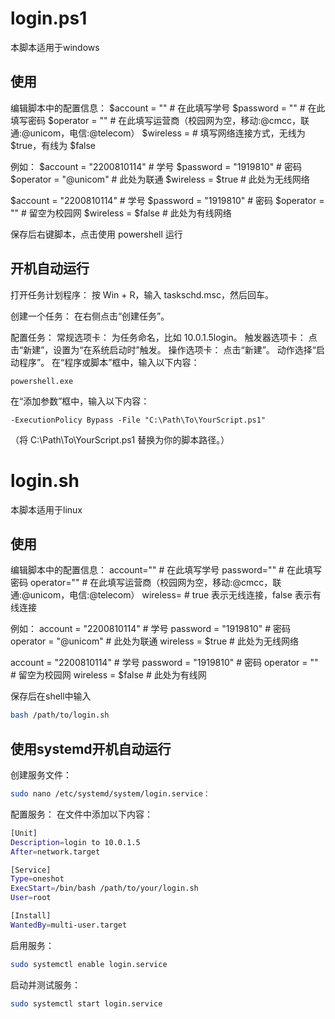 # login.ps1
本脚本适用于windows
## 使用
编辑脚本中的配置信息：
$account = ""          # 在此填写学号
$password = ""         # 在此填写密码
$operator = ""         # 在此填写运营商（校园网为空，移动:@cmcc，联通:@unicom，电信:@telecom）
$wireless =            # 填写网络连接方式，无线为 $true，有线为 $false

例如：
$account = "2200810114"       # 学号
$password = "1919810"         # 密码
$operator = "@unicom"         # 此处为联通
$wireless = $true             # 此处为无线网络

$account = "2200810114"       # 学号
$password = "1919810"         # 密码
$operator = ""                # 留空为校园网
$wireless = $false            # 此处为有线网络

保存后右键脚本，点击使用 powershell 运行
## 开机自动运行
打开任务计划程序：
    按 Win + R，输入 taskschd.msc，然后回车。

创建一个任务：
    在右侧点击“创建任务”。

配置任务：
    常规选项卡：
        为任务命名，比如 10.0.1.5login。
    触发器选项卡：
        点击“新建”，设置为“在系统启动时”触发。
    操作选项卡：
        点击“新建”。
        动作选择“启动程序”。
        在“程序或脚本”框中，输入以下内容：
```pwsh
powershell.exe
```
在“添加参数”框中，输入以下内容：
```pwsh
-ExecutionPolicy Bypass -File "C:\Path\To\YourScript.ps1"
```
（将 C:\Path\To\YourScript.ps1 替换为你的脚本路径。）

# login.sh
本脚本适用于linux
## 使用
编辑脚本中的配置信息：
account=""          # 在此填写学号
password=""         # 在此填写密码
operator=""         # 在此填写运营商（校园网为空，移动:@cmcc，联通:@unicom，电信:@telecom）
wireless=        # true 表示无线连接，false 表示有线连接

例如：
account = "2200810114"       # 学号
password = "1919810"         # 密码
operator = "@unicom"         # 此处为联通
wireless = $true             # 此处为无线网络

account = "2200810114"       # 学号
password = "1919810"         # 密码
operator = ""                # 留空为校园网
wireless = $false            # 此处为有线网

保存后在shell中输入
```bash
bash /path/to/login.sh
```
## 使用systemd开机自动运行
创建服务文件：
```bash
sudo nano /etc/systemd/system/login.service：
```

配置服务：
    在文件中添加以下内容：
```bash
[Unit]
Description=login to 10.0.1.5
After=network.target

[Service]
Type=oneshot
ExecStart=/bin/bash /path/to/your/login.sh
User=root

[Install]
WantedBy=multi-user.target
```

启用服务：
```bash
sudo systemctl enable login.service
```

启动并测试服务：
```bash
sudo systemctl start login.service
```